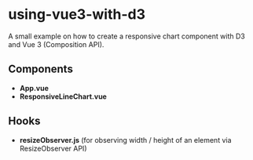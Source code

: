 # using-vue3-with-d3

A small example on how to create a responsive chart component with D3 and Vue 3 (Composition API).

## Components

- **App.vue**
- **ResponsiveLineChart.vue**

## Hooks

- **resizeObserver.js** (for observing width / height of an element via ResizeObserver API)
